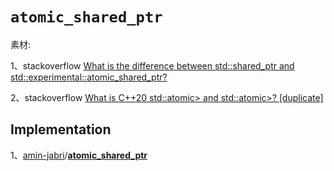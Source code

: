 # `atomic_shared_ptr`

素材:

1、stackoverflow [What is the difference between std::shared_ptr and std::experimental::atomic_shared_ptr?](https://stackoverflow.com/questions/40223599/what-is-the-difference-between-stdshared-ptr-and-stdexperimentalatomic-sha)

2、stackoverflow [What is C++20 std::atomic> and std::atomic>? [duplicate]](https://stackoverflow.com/questions/59024560/what-is-c20-stdatomicshared-ptrt-and-stdatomicweak-ptrt) 



## Implementation

1、[amin-jabri](https://github.com/amin-jabri)/**[atomic_shared_ptr](https://github.com/amin-jabri/atomic_shared_ptr)**


